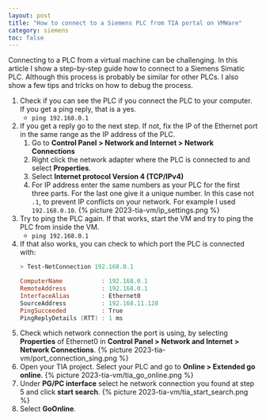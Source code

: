 ```yaml
---
layout: post
title: "How to connect to a Siemens PLC from TIA portal on VMWare"
category: siemens
toc: false
---
```


Connecting to a PLC from a virtual machine can be challenging. In this article I show a step-by-step guide how to connect to a Siemens Simatic PLC. Although this process is probably be similar for other PLCs. I also show a few tips and tricks on how to debug the process.

1. Check if you can see the PLC if you connect the PLC to your computer. If you get a ping reply, that is a yes.
    -  `ping 192.168.0.1`
2. If you get a reply go to the next step. If not, fix the IP of the Ethernet port in the same range as the IP address of the PLC.
    1. Go to **Control Panel > Network and Internet > Network Connections**
    2. Right click the network adapter where the PLC is connected to and select **Properties**.
    3. Select **Internet protocol Version 4 (TCP/IPv4)**
    4. For IP address enter the same numbers as your PLC for the first three parts. For the last one give it a unique number. In this case not `.1`, to prevent IP conflicts on your network. For example I used `192.168.0.10`.
        {% picture 2023-tia-vm/ip_settings.png %}
3. Try to ping the PLC again. If that works, start the VM and try to ping the PLC from inside the VM.
    -  `ping 192.168.0.1`
4. If that also works, you can check to which port the PLC is connected with:
    ```powershell
    > Test-NetConnection 192.168.0.1

    ComputerName           : 192.168.0.1
    RemoteAddress          : 192.168.0.1
    InterfaceAlias         : Ethernet0
    SourceAddress          : 192.168.11.128
    PingSucceeded          : True
    PingReplyDetails (RTT) : 1 ms
    ```
4. Check which network connection the port is using, by selecting **Properties** of Ethernet0 in **Control Panel > Network and Internet > Network Connections**.
    {% picture 2023-tia-vm/port_connection_sing.png %}
5. Open your TIA project. Select your PLC and go to **Online > Extended go online**.
    {% picture 2023-tia-vm/tia_go_online.png %}
6. Under **PG/PC interface** select he network connection you found at step 5 and click **start search**.
    {% picture 2023-tia-vm/tia_start_search.png %}
7. Select **GoOnline**.
